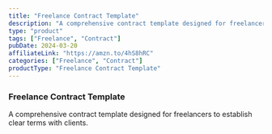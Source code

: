 ```yaml
---
title: "Freelance Contract Template"
description: "A comprehensive contract template designed for freelancers to establish clear terms with clients."
type: "product"
tags: ["Freelance", "Contract"]
pubDate: 2024-03-20
affiliateLink: "https://amzn.to/4hS8hRC"
categories: ["Freelance", "Contract"]
productType: "Freelance Contract Template"
---
```


### Freelance Contract Template

A comprehensive contract template designed for freelancers to establish clear terms with clients.